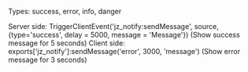 Types: success, error, info, danger

Server side:
    TriggerClientEvent('jz_notify:sendMessage', source, {type='success', delay = 5000, message = 'Message'})
    (Show success message for 5 seconds)
Client side:
    exports['jz_notify']:sendMessage('error', 3000, 'message')
    (Show error message for 3 seconds)
	
